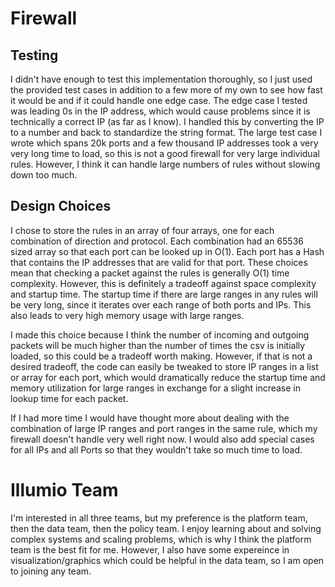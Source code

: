 # Firewall

## Testing
I didn't have enough to test this implementation thoroughly, so I just used the provided test cases in addition to a few more of my own to see how fast it would be and if it could handle one edge case. 
The edge case I tested was leading 0s in the IP address, which would cause problems since it is technically a correct IP (as far as I know). I handled this by converting the IP to a number and back to standardize the string format.
The large test case I wrote which spans 20k ports and a few thousand IP addresses took a very very long time to load, so this is not a good firewall for very large individual rules. However, I think it can handle large numbers of rules without slowing down too much.

## Design Choices
I chose to store the rules in an array of four arrays, one for each combination of direction and protocol. Each combination had an 65536 sized array so that each port can be looked up in O(1). 
Each port has a Hash that contains the IP addresses that are valid for that port. These choices mean that checking a packet against the rules is generally O(1) time complexity. However, this is definitely a tradeoff against space complexity and startup time.
The startup time if there are large ranges in any rules will be very long, since it iterates over each range of both ports and IPs. This also leads to very high memory usage with large ranges.

I made this choice because I think the number of incoming and outgoing packets will be much higher than the number of times the csv is initially loaded, so this could be a tradeoff worth making.
However, if that is not a desired tradeoff, the code can easily be tweaked to store IP ranges in a list or array for each port, which would dramatically reduce the startup time and memory utilization for large ranges in exchange for a slight increase in lookup time for each packet.

If I had more time I would have thought more about dealing with the combination of large IP ranges and port ranges in the same rule, which my firewall doesn't handle very well right now. I would also add special cases for all IPs and all Ports so that they wouldn't take so much time to load.


# Illumio Team
I'm interested in all three teams, but my preference is the platform team, then the data team, then the policy team. I enjoy learning about and solving complex systems and scaling problems, which is why I think the platform team is the best fit for me. However, I also have some expereince in visualization/graphics which could be helpful in the data team, so I am open to joining any team.
